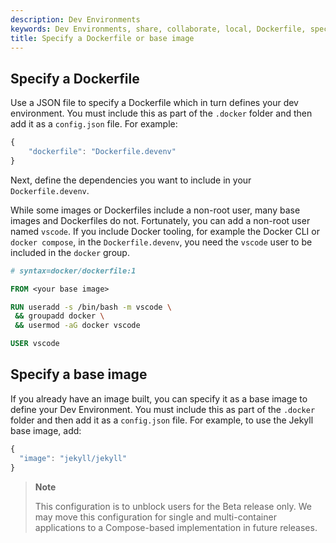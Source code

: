 ```yaml
---
description: Dev Environments
keywords: Dev Environments, share, collaborate, local, Dockerfile, specify, base image
title: Specify a Dockerfile or base image
---
```


## Specify a Dockerfile 

Use a JSON file to specify a Dockerfile which in turn defines your dev environment. You must include this as part of the `.docker` folder and then add it as a `config.json` file. For example:

```jsx
{
    "dockerfile": "Dockerfile.devenv"
}
```

Next, define the dependencies you want to include in your `Dockerfile.devenv`.

While some images or Dockerfiles include a non-root user, many base images and Dockerfiles do not. Fortunately, you can add a non-root user named `vscode`. If you include Docker tooling, for example the Docker CLI or `docker compose`, in the `Dockerfile.devenv`, you need the `vscode` user to be included in the `docker` group.

```dockerfile
# syntax=docker/dockerfile:1

FROM <your base image>

RUN useradd -s /bin/bash -m vscode \
 && groupadd docker \
 && usermod -aG docker vscode

USER vscode
```

## Specify a base image

If you already have an image built, you can specify it as a base image to define your Dev Environment. You must include this as part of the `.docker` folder and then add it as a `config.json` file. For example, to use the Jekyll base image, add:

```jsx
{
  "image": "jekyll/jekyll"
}
```

> **Note**
>
> This configuration is to unblock users for the Beta release only. We may move this configuration for single and multi-container applications to a Compose-based implementation in future releases.
